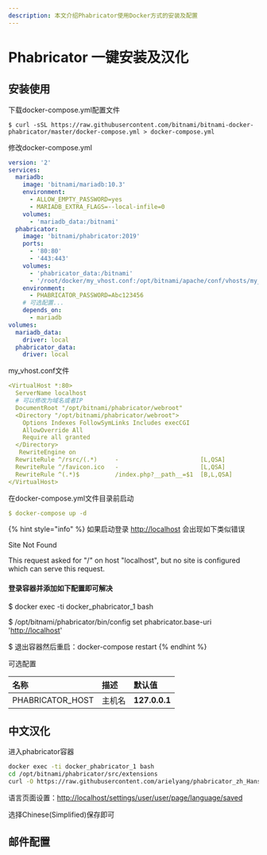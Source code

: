 ```yaml
---
description: 本文介绍Phabricator使用Docker方式的安装及配置
---
```


# Phabricator 一键安装及汉化

## 安装使用

下载docker-compose.yml配置文件

```text
$ curl -sSL https://raw.githubusercontent.com/bitnami/bitnami-docker-phabricator/master/docker-compose.yml > docker-compose.yml
```

修改docker-compose.yml

```yaml
version: '2'
services:
  mariadb:
    image: 'bitnami/mariadb:10.3'
    environment:
      - ALLOW_EMPTY_PASSWORD=yes
      - MARIADB_EXTRA_FLAGS=--local-infile=0
    volumes:
      - 'mariadb_data:/bitnami'
  phabricator:
    image: 'bitnami/phabricator:2019'
    ports:
      - '80:80'
      - '443:443'
    volumes:
      - 'phabricator_data:/bitnami'
      - '/root/docker/my_vhost.conf:/opt/bitnami/apache/conf/vhosts/my_vhost.conf'
    environment:
      - PHABRICATOR_PASSWORD=Abc123456
    # 可选配置...
    depends_on:
      - mariadb
volumes:
  mariadb_data:
    driver: local
  phabricator_data:
    driver: local
```

my\_vhost.conf文件

```yaml
<VirtualHost *:80>
  ServerName localhost
  # 可以修改为域名或者IP
  DocumentRoot "/opt/bitnami/phabricator/webroot"
  <Directory "/opt/bitnami/phabricator/webroot">
    Options Indexes FollowSymLinks Includes execCGI
    AllowOverride All
    Require all granted
  </Directory>
   RewriteEngine on
  RewriteRule ^/rsrc/(.*)     -                       [L,QSA]
  RewriteRule ^/favicon.ico   -                       [L,QSA]
  RewriteRule ^(.*)$          /index.php?__path__=$1  [B,L,QSA]
</VirtualHost>
```

在docker-compose.yml文件目录前启动

```yaml
$ docker-compose up -d
```

{% hint style="info" %}
如果启动登录 [http://localhost](http://localhost) 会出现如下类似错误

Site Not Found

This request asked for "/" on host "localhost", but no site is configured which can serve this request.

#### 登录容器并添加如下配置即可解决

$ docker exec -ti docker\_phabricator\_1 bash 

$ /opt/bitnami/phabricator/bin/config set phabricator.base-uri '[http://localhost](http://localhost)'

$ 退出容器然后重启：docker-compose restart
{% endhint %}

可选配置

| 名称 | 描述 | 默认值 |
| :--- | :--- | :--- |
| PHABRICATOR\_HOST | 主机名 | **127.0.0.1** |

## 中文汉化

进入phabricator容器

```bash
docker exec -ti docker_phabricator_1 bash
cd /opt/bitnami/phabricator/src/extensions
curl -O https://raw.githubusercontent.com/arielyang/phabricator_zh_Hans/master/dist/PhabricatorSimplifiedChineseTranslation.php
```

语言页面设置：[http://localhost/settings/user/user/page/language/saved](http://localhost/settings/user/user/page/language/saved)

选择Chinese\(Simplified\)保存即可

## 邮件配置

